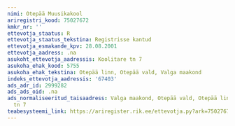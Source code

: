 ```yaml
---
nimi: Otepää Muusikakool
ariregistri_kood: 75027672
kmkr_nr: ''
ettevotja_staatus: R
ettevotja_staatus_tekstina: Registrisse kantud
ettevotja_esmakande_kpv: 28.08.2001
ettevotja_aadress: .na
asukoht_ettevotja_aadressis: Koolitare tn 7
asukoha_ehak_kood: 5755
asukoha_ehak_tekstina: Otepää linn, Otepää vald, Valga maakond
indeks_ettevotja_aadressis: '67403'
ads_adr_id: 2999282
ads_ads_oid: .na
ads_normaliseeritud_taisaadress: Valga maakond, Otepää vald, Otepää linn, Koolitare
  tn 7
teabesysteemi_link: https://ariregister.rik.ee/ettevotja.py?ark=75027672&ref=rekvisiidid
---
```


